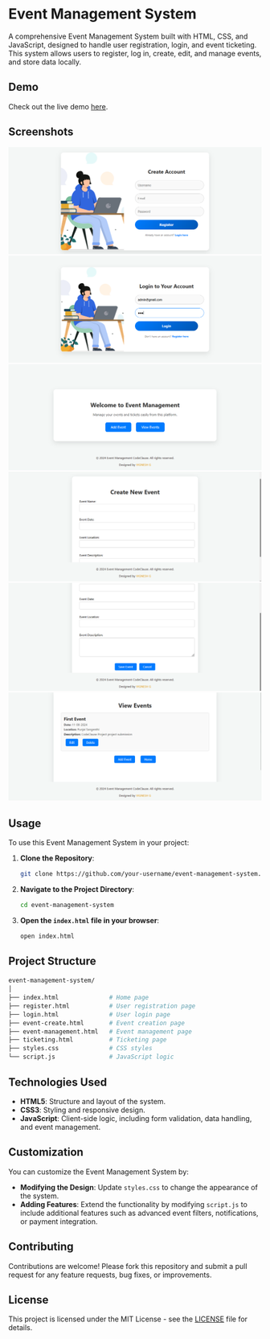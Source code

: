 
# Event Management System

A comprehensive Event Management System built with HTML, CSS, and JavaScript, designed to handle user registration, login, and event ticketing. This system allows users to register, log in, create, edit, and manage events, and store data locally.


## Demo

Check out the live demo [here]().

## Screenshots

![Event Management System Screenshot](https://github.com/raunakp23/Event-Management-System-Basic/blob/main/Screenshot/Screenshot%20(1).png)
![Event Management System Screenshot](https://github.com/raunakp23/Event-Management-System-Basic/blob/main/Screenshot/Screenshot%20(2).png)
![Event Management System Screenshot](https://github.com/raunakp23/Event-Management-System-Basic/blob/main/Screenshot/Screenshot%20(3).png)
![Event Management System Screenshot](https://github.com/raunakp23/Event-Management-System-Basic/blob/main/Screenshot/Screenshot%20(4).png)
![Event Management System Screenshot](https://github.com/raunakp23/Event-Management-System-Basic/blob/main/Screenshot/Screenshot%20(5).png)
![Event Management System Screenshot](https://github.com/raunakp23/Event-Management-System-Basic/blob/main/Screenshot/Screenshot%20(6).png)

## Usage

To use this Event Management System in your project:

1. **Clone the Repository**:
    ```bash
    git clone https://github.com/your-username/event-management-system.git
    ```

2. **Navigate to the Project Directory**:
    ```bash
    cd event-management-system
    ```

3. **Open the `index.html` file in your browser**:
    ```bash
    open index.html
    ```

## Project Structure

```bash
event-management-system/
│
├── index.html              # Home page
├── register.html           # User registration page
├── login.html              # User login page
├── event-create.html       # Event creation page
├── event-management.html   # Event management page
├── ticketing.html          # Ticketing page
├── styles.css              # CSS styles
└── script.js               # JavaScript logic
```

## Technologies Used

- **HTML5**: Structure and layout of the system.
- **CSS3**: Styling and responsive design.
- **JavaScript**: Client-side logic, including form validation, data handling, and event management.

## Customization

You can customize the Event Management System by:

- **Modifying the Design**: Update `styles.css` to change the appearance of the system.
- **Adding Features**: Extend the functionality by modifying `script.js` to include additional features such as advanced event filters, notifications, or payment integration.

## Contributing

Contributions are welcome! Please fork this repository and submit a pull request for any feature requests, bug fixes, or improvements.

## License

This project is licensed under the MIT License - see the [LICENSE](LICENSE) file for details.
